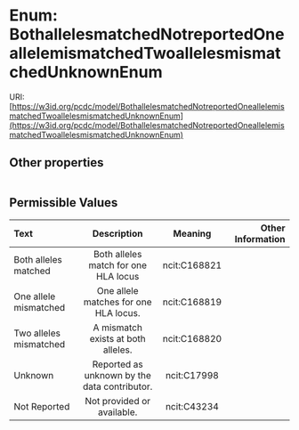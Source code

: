 
# Enum: BothallelesmatchedNotreportedOneallelemismatchedTwoallelesmismatchedUnknownEnum




URI: [https://w3id.org/pcdc/model/BothallelesmatchedNotreportedOneallelemismatchedTwoallelesmismatchedUnknownEnum](https://w3id.org/pcdc/model/BothallelesmatchedNotreportedOneallelemismatchedTwoallelesmismatchedUnknownEnum)


## Other properties

|  |  |  |
| --- | --- | --- |

## Permissible Values

| Text | Description | Meaning | Other Information |
| :--- | :---: | :---: | ---: |
| Both alleles matched | Both alleles match for one HLA locus | ncit:C168821 |  |
| One allele mismatched | One allele matches for one HLA locus. | ncit:C168819 |  |
| Two alleles mismatched | A mismatch exists at both alleles. | ncit:C168820 |  |
| Unknown | Reported as unknown by the data contributor. | ncit:C17998 |  |
| Not Reported | Not provided or available. | ncit:C43234 |  |

